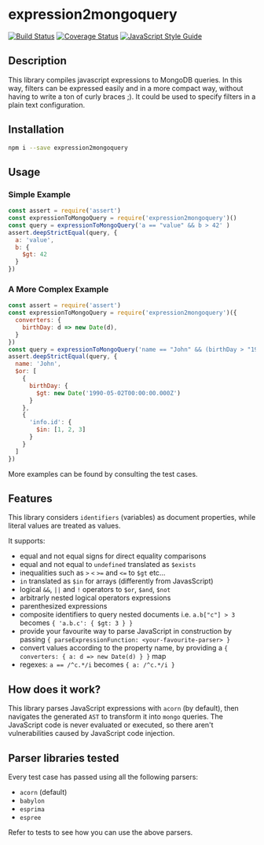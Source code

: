 # expression2mongoquery
[![Build Status](https://travis-ci.org/PaoloSarti/expression2mongoquery.svg?branch=master)](https://travis-ci.org/PaoloSarti/expression2mongoquery)
[![Coverage Status](https://coveralls.io/repos/github/PaoloSarti/expression2mongoquery/badge.svg?branch=master)](https://coveralls.io/github/PaoloSarti/expression2mongoquery?branch=master)
[![JavaScript Style Guide](https://img.shields.io/badge/code_style-standard-brightgreen.svg)](https://standardjs.com)

## Description
This library compiles javascript expressions to MongoDB queries. In this way, filters can be expressed easily and in a more compact way, without having to write a ton of curly braces ;).
It could be used to specify filters in a plain text configuration.

## Installation
```bash
npm i --save expression2mongoquery
```

## Usage
### Simple Example
```js
const assert = require('assert')
const expressionToMongoQuery = require('expression2mongoquery')()
const query = expressionToMongoQuery('a == "value" && b > 42' )
assert.deepStrictEqual(query, {
  a: 'value',
  b: {
    $gt: 42
  }
})
```

### A More Complex Example
```js
const assert = require('assert')
const expressionToMongoQuery = require('expression2mongoquery')({
  converters: {
    birthDay: d => new Date(d),
  }
})
const query = expressionToMongoQuery('name == "John" && (birthDay > "1990-05-02" || info.id in [1,2,3])')
assert.deepStrictEqual(query, {
  name: 'John',
  $or: [
    {
      birthDay: {
        $gt: new Date('1990-05-02T00:00:00.000Z')
      }
    },
    {
      'info.id': {
        $in: [1, 2, 3]
      }
    }
  ]
})
```

More examples can be found by consulting the test cases.

## Features
This library considers `identifiers` (variables) as document properties, while literal values are treated as values.


It supports:
 - equal and not equal signs for direct equality comparisons
 - equal and not equal to `undefined` translated as `$exists`
 - inequalities such as `>` `<` `>=` and `<=` to `$gt` etc...
 - `in` translated as `$in` for arrays (differently from JavasScript)
 - logical `&&`, `||` and `!` operators to `$or`, `$and`, `$not`
 - arbitrarly nested logical operators expressions
 - parenthesized expressions
 - composite identifiers to query nested documents i.e. `a.b["c"] > 3` becomes `{ 'a.b.c': { $gt: 3 } }`
 - provide your favourite way to parse JavaScript in construction by passing `{ parseExpressionFunction: <your-favourite-parser> }`
 - convert values according to the property name, by providing a `{ converters: { a: d => new Date(d) } }` map
 - regexes: `a == /^c.*/i` becomes `{ a: /^c.*/i }`

## How does it work?
This library parses JavaScript expressions with `acorn` (by default), then navigates the generated `AST` to transform it into `mongo` queries.
The JavaScript code is never evaluated or executed, so there aren't vulnerabilities caused by JavaScript code injection.

## Parser libraries tested
Every test case has passed using all the following parsers:
 - `acorn` (default)
 - `babylon`
 - `esprima`
 - `espree`

Refer to tests to see how you can use the above parsers.
